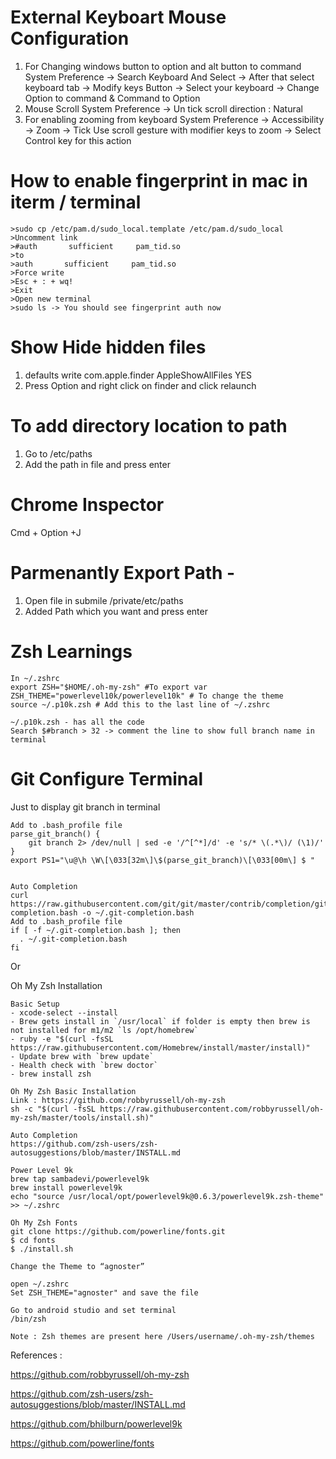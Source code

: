 # External Keyboart Mouse Configuration
1. For Changing windows button to option and alt button to command
   System Preference -> Search Keyboard And Select -> After that select keyboard tab -> Modify keys Button -> Select your keyboard -> Change Option to command & Command to Option
2. Mouse Scroll
   System Preference -> Un tick scroll direction : Natural
3. For enabling zooming from keyboard
   System Preference -> Accessibility -> Zoom -> Tick Use scroll gesture with modifier keys to zoom -> Select Control key for this action	

# How to enable fingerprint in mac in iterm / terminal
```
>sudo cp /etc/pam.d/sudo_local.template /etc/pam.d/sudo_local
>Uncomment link
>#auth       sufficient     pam_tid.so
>to
>auth       sufficient     pam_tid.so
>Force write
>Esc + : + wq!
>Exit
>Open new terminal
>sudo ls -> You should see fingerprint auth now
```
# Show Hide hidden files
1. defaults write com.apple.finder AppleShowAllFiles YES
2. Press Option and right click on finder and click relaunch

# To add directory location to path
1. Go to /etc/paths
2. Add the path in file and press enter

# Chrome Inspector
Cmd + Option +J

# Parmenantly Export Path - 
1. Open file in submile /private/etc/paths
2. Added Path which you want and press enter

# Zsh Learnings
```
In ~/.zshrc
export ZSH="$HOME/.oh-my-zsh" #To export var
ZSH_THEME="powerlevel10k/powerlevel10k" # To change the theme
source ~/.p10k.zsh # Add this to the last line of ~/.zshrc

~/.p10k.zsh - has all the code
Search $#branch > 32 -> comment the line to show full branch name in terminal
```

# Git Configure Terminal
Just to display git branch in terminal
```
Add to .bash_profile file
parse_git_branch() {
    git branch 2> /dev/null | sed -e '/^[^*]/d' -e 's/* \(.*\)/ (\1)/'
}
export PS1="\u@\h \W\[\033[32m\]\$(parse_git_branch)\[\033[00m\] $ "


Auto Completion
curl https://raw.githubusercontent.com/git/git/master/contrib/completion/git-completion.bash -o ~/.git-completion.bash
Add to .bash_profile file
if [ -f ~/.git-completion.bash ]; then
  . ~/.git-completion.bash
fi
```

Or

Oh My Zsh Installation
```
Basic Setup
- xcode-select --install
- Brew gets install in `/usr/local` if folder is empty then brew is not installed for m1/m2 `ls /opt/homebrew`
- ruby -e "$(curl -fsSL https://raw.githubusercontent.com/Homebrew/install/master/install)"
- Update brew with `brew update`
- Health check with `brew doctor`
- brew install zsh

Oh My Zsh Basic Installation
Link : https://github.com/robbyrussell/oh-my-zsh
sh -c "$(curl -fsSL https://raw.githubusercontent.com/robbyrussell/oh-my-zsh/master/tools/install.sh)"

Auto Completion
https://github.com/zsh-users/zsh-autosuggestions/blob/master/INSTALL.md

Power Level 9k
brew tap sambadevi/powerlevel9k
brew install powerlevel9k
echo "source /usr/local/opt/powerlevel9k@0.6.3/powerlevel9k.zsh-theme" >> ~/.zshrc

Oh My Zsh Fonts
git clone https://github.com/powerline/fonts.git
$ cd fonts
$ ./install.sh

Change the Theme to “agnoster”

open ~/.zshrc
Set ZSH_THEME="agnoster" and save the file

Go to android studio and set terminal
/bin/zsh

Note : Zsh themes are present here /Users/username/.oh-my-zsh/themes
```

References :

https://github.com/robbyrussell/oh-my-zsh

https://github.com/zsh-users/zsh-autosuggestions/blob/master/INSTALL.md

https://github.com/bhilburn/powerlevel9k

https://github.com/powerline/fonts
